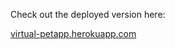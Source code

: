 Check out the deployed version here:

<a href="https://virtual-petapp.herokuapp.com/">virtual-petapp.herokuapp.com</a>
